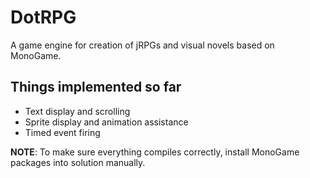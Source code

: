 # DotRPG
A game engine for creation of jRPGs and visual novels based on MonoGame.

## Things implemented so far
+ Text display and scrolling
+ Sprite display and animation assistance
+ Timed event firing

**NOTE**: To make sure everything compiles correctly, install MonoGame packages into solution manually.
